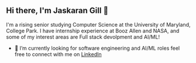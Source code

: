 ## Hi there, I'm Jaskaran Gill 👋

I'm a rising senior studying Computer Science at the University of Maryland, College Park. I have internship experience at Booz Allen and NASA, and some of my interest areas are Full stack devolpment and AI/ML!

- 🌱 I’m currently looking for software engineering and AI/ML roles feel free to connect with me on [LinkedIn](https://www.linkedin.com/in/jaskaran-gill123/)


<!--
**JGill636/JGill636** is a ✨ _special_ ✨ repository because its `README.md` (this file) appears on your GitHub profile.

Here are some ideas to get you started:

- 🔭 I’m currently working on ...
- 🌱 I’m currently learning ...
- 👯 I’m looking to collaborate on ...
- 🤔 I’m looking for help with ...
- 💬 Ask me about ...
- 📫 How to reach me: ...
- 😄 Pronouns: ...
- ⚡ Fun fact: ...

## 🚀 Projects
### [Resume to Job Description Matcher](https://github.com/yourusername/resume-matcher)
A web application that matches resumes to job descriptions using NLP and vector search. Tech stack includes Flask, HTML/CSS/JS, Bootstrap, and a vector database.

### [Mental Health App](https://github.com/yourusername/mental-health-app)
An upcoming side project focused on mental health, providing resources and support to users. Leveraging modern web technologies and APIs.

### [Smart Nutrition and Diet Planner](https://github.com/yourusername/nutrition-planner)
A smart app to plan and track nutrition and diet, using AI to provide personalized recommendations. Built with Flask, React, and MongoDB.


-->
